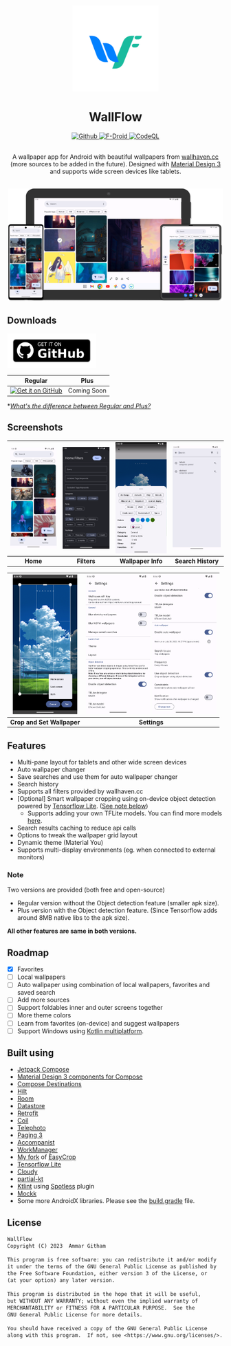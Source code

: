 <div align="center">
  <img width="200" height="200" src=".github/assets/icon.svg" alt="WallFlow" title="WallFlow">
  <h1>WallFlow</h1>
  <div align="center">
    <a href="https://github.com/ammargitham/WallFlow/releases/latest">
      <img src="https://img.shields.io/github/v/release/ammargitham/wallflow.svg?style=for-the-badge&logo=GitHub&labelColor=black&label=Github&color=black" alt="Github">
    </a>
    <a href="https://f-droid.org/packages/com.ammar.wallflow/">
      <img src="https://img.shields.io/f-droid/v/com.ammar.wallflow?style=for-the-badge&logo=fdroid&logoColor=%23b1eb0b&label=f-droid&labelColor=%23217ad3&color=%23217ad3" alt="F-Droid">
    </a>
    <a href="https://github.com/ammargitham/WallFlow/actions/workflows/codeql.yml">
      <img src="https://img.shields.io/github/actions/workflow/status/ammargitham/wallflow/codeql.yml?style=for-the-badge&label=CodeQL" alt="CodeQL" title="CodeQL">
    </a>
  </div>
  <br/>
  <p>
  A wallpaper app for Android with beautiful wallpapers from <a href="https://wallhaven.cc/">wallhaven.cc</a> (more sources to be added in the future). Designed with <a href="https://m3.material.io/">Material Design 3</a> and supports wide screen devices like tablets.
  </p>
</div>
<br/>
<div align="center">
  <img alt="devices" title="Devices" src=".github/assets/devices.png" width="500">
</div>

## Downloads

[<img height="80" alt="Get it on GitHub" title="Get it on GitHub" src="./.github/assets/get-it-on-github.png" />](https://github.com/ammargitham/WallFlow/releases/latest)

|                                                                                      Regular                                                                                       |    Plus     |
|:----------------------------------------------------------------------------------------------------------------------------------------------------------------------------------:|:-----------:|
| [<img height="80" alt="Get it on GitHub" title="Get it on GitHub" src="https://fdroid.gitlab.io/artwork/badge/get-it-on.png" />](https://f-droid.org/packages/com.ammar.wallflow/) | Coming Soon |

\*[_What's the difference between Regular and Plus?_](#note)

## Screenshots

<div align="center">

| <img src="./fastlane/metadata/android/en-US/images/phoneScreenshots/1.png" alt="Home" width="150"> | <img src="./fastlane/metadata/android/en-US/images/phoneScreenshots/2_dark.png" alt="Filters" width="150"> | <img src="./fastlane/metadata/android/en-US/images/phoneScreenshots/3.png" alt="Wallpaper Info" width="150"> | <img src="./fastlane/metadata/android/en-US/images/phoneScreenshots/4.png" alt="Search History" width="150"> |
|:--------------------------------------------------------------------------------------------------:|:----------------------------------------------------------------------------------------------------------:|:------------------------------------------------------------------------------------------------------------:|:------------------------------------------------------------------------------------------------------------:|
|                                            <b>Home</b>                                             |                                               <b>Filters</b>                                               |                                            <b>Wallpaper Info</b>                                             |                                            <b>Search History</b>                                             |

| <img src="./fastlane/metadata/android/en-US/images/phoneScreenshots/5.png" alt="Crop and Set Wallpaper" width="150"> | <img src="./fastlane/metadata/android/en-US/images/phoneScreenshots/6.png" alt="Settings 1" width="150">&nbsp;<img src="./fastlane/metadata/android/en-US/images/phoneScreenshots/7.png" alt="Settings 2" width="150"> |
|:--------------------------------------------------------------------------------------------------------------------:|:----------------------------------------------------------------------------------------------------------------------------------------------------------------------------------------------------------------------:|
|                                            <b>Crop and Set Wallpaper</b>                                             |                                                                                                    <b>Settings</b>                                                                                                     |

</div>

## Features

- Multi-pane layout for tablets and other wide screen devices
- Auto wallpaper changer
- Save searches and use them for auto wallpaper changer
- Search history
- Supports all filters provided by wallhaven.cc
- [Optional] Smart wallpaper cropping using on-device object detection powered by [Tensorflow Lite](https://www.tensorflow.org/lite/). ([See note below](#note))
  - Supports adding your own TFLite models. You can find more models [here](https://tfhub.dev/s?deployment-format=lite&module-type=image-object-detection/).
- Search results caching to reduce api calls
- Options to tweak the wallpaper grid layout
- Dynamic theme (Material You)
- Supports multi-display environments (eg. when connected to external monitors)

### Note

Two versions are provided (both free and open-source)

- Regular version without the Object detection feature (smaller apk size).
- Plus version with the Object detection feature. (Since Tensorflow adds around 8MB native libs to the apk size).

**All other features are same in both versions.**

## Roadmap

- [x] Favorites
- [ ] Local wallpapers
- [ ] Auto wallpaper using combination of local wallpapers, favorites and saved search
- [ ] Add more sources
- [ ] Support foldables inner and outer screens together
- [ ] More theme colors
- [ ] Learn from favorites (on-device) and suggest wallpapers
- [ ] Support Windows using [Kotlin multiplatform](https://kotlinlang.org/docs/multiplatform.html).

## Built using

- [Jetpack Compose](https://developer.android.com/jetpack/compose/)
- [Material Design 3 components for Compose](https://developer.android.com/jetpack/compose/designsystems/material3)
- [Compose Destinations](https://composedestinations.rafaelcosta.xyz/)
- [Hilt](https://developer.android.com/training/dependency-injection/hilt-android/)
- [Room](https://developer.android.com/training/data-storage/room/)
- [Datastore](https://developer.android.com/topic/libraries/architecture/datastore/)
- [Retrofit](https://square.github.io/retrofit/)
- [Coil](https://coil-kt.github.io/coil/)
- [Telephoto](https://github.com/saket/telephoto/)
- [Paging 3](https://developer.android.com/topic/libraries/architecture/paging/v3-overview/)
- [Accompanist](https://google.github.io/accompanist/)
- [WorkManager](https://developer.android.com/topic/libraries/architecture/workmanager/)
- [My fork](https://github.com/ammargitham/easycrop/) of [EasyCrop](https://github.com/mr0xf00/easycrop/)
- [Tensorflow Lite](https://www.tensorflow.org/lite/)
- [Cloudy](https://github.com/skydoves/Cloudy/)
- [partial-kt](https://github.com/MateriiApps/partial-kt/)
- [Ktlint](https://pinterest.github.io/ktlint/) using [Spotless](https://github.com/diffplug/spotless) plugin
- [Mockk](https://mockk.io/)
- Some more AndroidX libraries. Please see the [build.gradle](./app/build.gradle.kts) file.

## License

```
WallFlow
Copyright (C) 2023  Ammar Githam

This program is free software: you can redistribute it and/or modify
it under the terms of the GNU General Public License as published by
the Free Software Foundation, either version 3 of the License, or
(at your option) any later version.

This program is distributed in the hope that it will be useful,
but WITHOUT ANY WARRANTY; without even the implied warranty of
MERCHANTABILITY or FITNESS FOR A PARTICULAR PURPOSE.  See the
GNU General Public License for more details.

You should have received a copy of the GNU General Public License
along with this program.  If not, see <https://www.gnu.org/licenses/>.
```
